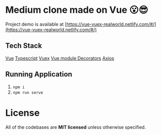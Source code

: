 # Medium clone made on Vue 😮😎

Project demo is available at [https://vue-vuex-realworld.netlify.com/#/](https://vue-vuex-realworld.netlify.com/#/)

## Tech Stack

[Vue](https://vuejs.org/)
[Typescript](https://www.typescriptlang.org/)
[Vuex](https://vuex.vuejs.org/)
[Vue module Decorators](https://championswimmer.in/vuex-module-decorators/)
[Axios](https://github.com/axios/axios)

## Running Application

1. `npm i`
2. `npm run serve`

# License

All of the codebases are **MIT licensed** unless otherwise specified.
